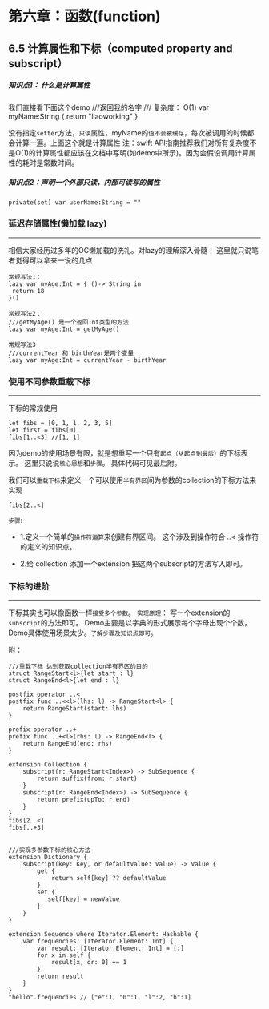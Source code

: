 # 第六章：函数(function)
## 6.5 计算属性和下标（computed property and subscript）

##### 知识点1： 什么是计算属性
我们直接看下面这个demo
    ///返回我的名字
    /// 复杂度： O(1)
    var myName:String {
        return "liaoworking"
    }

没有指定```setter```方法，```只读```属性，myName的```值不会被缓存```，每次被调用的时候都会计算一遍。上面这个就是计算属性
注：swift API指南推荐我们对所有复杂度不是O(1)的计算属性都应该在文档中写明(如demo中所示)。因为会假设调用计算属性的耗时是常数时间。
##### 知识点2：声明一个外部只读，内部可读写的属性
    private(set) var userName:String = ""
    
### 延迟存储属性(懒加载  lazy)
---
相信大家经历过多年的OC懒加载的洗礼。对lazy的理解深入骨髓！
这里就只说笔者觉得可以拿来一说的几点

    常规写法1：
    lazy var myAge:Int = { ()-> String in
     return 18
    }()
    
    常规写法2：
    ///getMyAge() 是一个返回Int类型的方法
    lazy var myAge:Int = getMyAge()
    
    常规写法3
    ///currentYear 和 birthYear是两个变量
    lazy var myAge:Int = currentYear - birthYear

### 使用不同参数重载下标
---

下标的常规使用

    let fibs = [0, 1, 1, 2, 3, 5]
    let first = fibs[0]
    fibs[1..<3] //[1, 1]

因为demo的使用场景有限，就是想重写一个只有```起点（从起点到最后）```的下标表示。
这里只说说```核心思想```和```步骤```。 具体代码可见最后附。


我们可以```重载下标```来定义一个可以使用```半有界区```间为参数的collection的下标方法来实现
    
    fibs[2..<]

```步骤```:

* 1.定义一个简单的```操作符运算```来创建有界区间。
这个涉及到操作符合 ..< 操作符的定义的知识点。 

* 2.给 collection 添加一个extension 把这两个subscript的方法写入即可。

###  下标的进阶
 ---
 下标其实也可以像函数一样```接受多个参数```。
 ```实现原理```：
 写一个extension的```subscript```的方法即可。
  Demo主要是以字典的形式展示每个字母出现个个数，Demo具体使用场景太少。```了解步骤及知识点即可```。
 
 


附：

    ///重载下标 达到获取collection半有界区的目的
    struct RangeStart<l>{let start : l}
    struct RangeEnd<l>{let end : l}
    
    postfix operator ..<
    postfix func ..<<l>(lhs: l) -> RangeStart<l> {
        return RangeStart(start: lhs)
    }
    
    prefix operator ..+
    prefix func ..+<l>(rhs: l) -> RangeEnd<l> {
        return RangeEnd(end: rhs)
    }
    
    extension Collection {
        subscript(r: RangeStart<Index>) -> SubSequence {
            return suffix(from: r.start)
        }
        subscript(r: RangeEnd<Index>) -> SubSequence {
            return prefix(upTo: r.end)
        }
    }
    fibs[2..<]
    fibs[..+3]


    ///实现多参数下标的核心方法
    extension Dictionary {
        subscript(key: Key, or defaultValue: Value) -> Value {
            get {
                return self[key] ?? defaultValue
            }
            set {
               self[key] = newValue
            }
        }
    }
    
    extension Sequence where Iterator.Element: Hashable {
        var frequencies: [Iterator.Element: Int] {
            var result: [Iterator.Element: Int] = [:]
            for x in self {
                result[x, or: 0] += 1
            }
            return result
        }
    }
    "hello".frequencies // ["e":1, "0":1, "l":2, "h":1]

